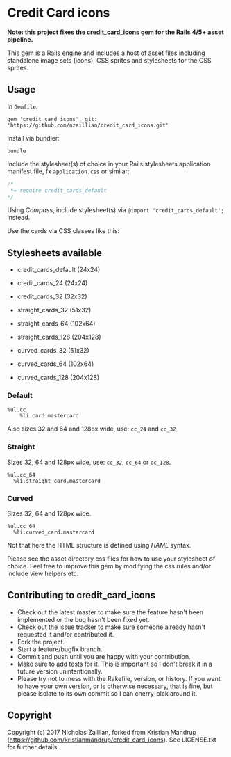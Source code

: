 # Credit Card icons


**Note: this project fixes the [credit\_card\_icons gem](https://github.com/kristianmandrup/credit_card_icons) for the Rails 4/5+ asset pipeline.**

This gem is a Rails engine and includes a host of asset files including standalone image sets (icons), CSS sprites and stylesheets for the CSS sprites.

## Usage

In `Gemfile`.

`gem 'credit_card_icons', git: 'https://github.com/nzaillian/credit_card_icons.git'`

Install via bundler:

`bundle`

Include the stylesheet(s) of choice in your Rails stylesheets application manifest file, fx `application.css` or similar:

```css
/*
 *= require credit_cards_default
*/
```

Using *Compass*, include stylesheet(s) via `@import 'credit_cards_default';` instead.

Use the cards via CSS classes like this:

## Stylesheets available

* credit_cards_default (24x24)
* credit_cards_24 (24x24)
* credit_cards_32 (32x32)

* straight_cards_32 (51x32)
* straight_cards_64 (102x64)
* straight_cards_128 (204x128)

* curved_cards_32 (51x32)
* curved_cards_64 (102x64)
* curved_cards_128 (204x128)

### Default

```haml
%ul.cc
	%li.card.mastercard
```

Also sizes 32 and 64 and 128px wide, use: `cc_24` and `cc_32`

### Straight

Sizes 32, 64 and 128px wide, use: `cc_32`, `cc_64` or `cc_128`.

```haml
%ul.cc_64
  %li.straight_card.mastercard
```

### Curved

Sizes 32, 64 and 128px wide.

```haml
%ul.cc_64
  %li.curved_card.mastercard
```

Not that here the HTML structure is defined using *HAML* syntax.

Please see the asset directory css files for how to use your stylesheet of choice.
Feel free to improve this gem by modifying the css rules and/or include view helpers etc.

## Contributing to credit_card_icons
 
* Check out the latest master to make sure the feature hasn't been implemented or the bug hasn't been fixed yet.
* Check out the issue tracker to make sure someone already hasn't requested it and/or contributed it.
* Fork the project.
* Start a feature/bugfix branch.
* Commit and push until you are happy with your contribution.
* Make sure to add tests for it. This is important so I don't break it in a future version unintentionally.
* Please try not to mess with the Rakefile, version, or history. If you want to have your own version, or is otherwise necessary, that is fine, but please isolate to its own commit so I can cherry-pick around it.

## Copyright

Copyright (c) 2017 Nicholas Zaillian, forked from Kristian Mandrup (https://github.com/kristianmandrup/credit_card_icons). See LICENSE.txt for
further details.

